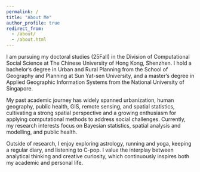 ```yaml
---
permalink: /
title: "About Me"
author_profile: true
redirect_from: 
  - /about/
  - /about.html
---
```


I am pursuing my doctoral studies (25Fall) in the Division of Computational Social Science at The Chinese University of Hong Kong, Shenzhen. I hold a bachelor’s degree in Urban and Rural Planning from the School of Geography and Planning at Sun Yat-sen University, and a master’s degree in Applied Geographic Information Systems from the National University of Singapore.

My past academic journey has widely spanned urbanization, human geography, public health, GIS, remote sensing, and spatial statistics, cultivating a strong spatial perspective and a growing enthusiasm for applying computational methods to address social challenges. Currently, my research interests focus on Bayesian statistics, spatial analysis and modelling, and public health.

Outside of research, I enjoy exploring astrology, running and yoga, keeping a regular diary, and listening to C-pop. I value the interplay between analytical thinking and creative curiosity, which continuously inspires both my academic and personal life.

